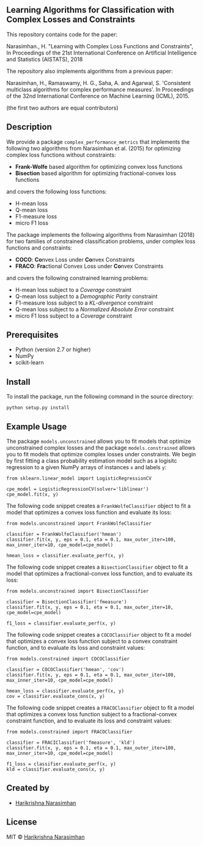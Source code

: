 ## Learning Algorithms for Classification with Complex Losses and Constraints 

This repository contains code for the paper:

Narasimhan., H. "Learning with Complex Loss Functions and Constraints", In Proceedings of the 21st International Conference on Artificial Intelligence and Statistics (AISTATS), 2018

The repository also implements algorithms from a previous paper:

Narasimhan, H., Ramaswamy, H. G., Saha, A. and Agarwal, S. 'Consistent multiclass algorithms for complex performance measures'. In Proceedings of the 32nd International Conference on Machine Learning (ICML), 2015.

(the first two authors are equal contributors)


## Description
We provide a package `complex_performance_metrics` that implements the following two algorithms from Narasimhan et al. (2015) for optimizing complex loss functions without constraints:
- **Frank-Wolfe** based algorithm for optimizing convex loss functions
- **Bisection** based algorithm for optimizing fractional-convex loss functions

and covers the following loss functions:
- H-mean loss
- Q-mean loss
- F1-measure loss
- micro F1 loss

The package implements the following algorithms from Narasimhan (2018) for two families of constrained classification problems, under complex loss functions and constraints:
- **COCO**: **Co**nvex Loss under **Co**nvex Constraints
- **FRACO**:  **Fra**ctional Convex Loss under **Co**nvex Constraints

and covers the following constrained learning problems:
- H-mean loss subject to a *Coverage* constraint
- Q-mean loss subject to a *Demographic Parity* constraint
- F1-measure loss subject to a *KL-divergence* constraint
- Q-mean loss subject to a *Normalized Absolute Error* constraint
- micro F1 loss subject to a *Coverage* constraint


## Prerequisites
- Python (version 2.7 or higher)
- NumPy
- scikit-learn


## Install
To install the package, run the following command in the source directory:
```
python setup.py install
```

## Example Usage
The package `models.unconstrained` allows you to fit models that optimize unconstrained complex losses and the package `models.constrained` allows you to  fit models that optimize complex losses under constraints. We begin by first fitting a class probability estimation model such as a logisitc regression to a given NumPy arrays of instances `x` and labels `y`:

```
from sklearn.linear_model import LogisticRegressionCV

cpe_model = LogisticRegressionCV(solver='liblinear')
cpe_model.fit(x, y)
```

The following code snippet creates a `FrankWolfeClassifier` object to fit a model that optimizes a convex loss function and evaluate its loss:
```
from models.unconstrained import FrankWolfeClassifier

classifier = FrankWolfeClassifier('hmean')
classifier.fit(x, y, eps = 0.1, eta = 0.1, max_outer_iter=100, max_inner_iter=10, cpe_model=cpe_model)

hmean_loss = classifier.evaluate_perf(x, y)
```

The following code snippet creates a `BisectionClassifier` object to fit a model that optimizes a fractional-convex loss function, and to evaluate its loss:
```
from models.unconstrained import BisectionClassifier

classifier = BisectionClassifier('fmeasure')
classifier.fit(x, y, eps = 0.1, eta = 0.1, max_outer_iter=10, cpe_model=cpe_model)

f1_loss = classifier.evaluate_perf(x, y)
```

The following code snippet creates a `COCOClassifier` object to fit a model that optimizes a convex loss function subject to a convex constraint function, and to evaluate its loss and constraint values:
```
from models.constrained import COCOClassifier

classifier = COCOClassifier('hmean', 'cov')
classifier.fit(x, y, eps = 0.1, eta = 0.1, max_outer_iter=100, max_inner_iter=10, cpe_model=cpe_model)

hmean_loss = classifier.evaluate_perf(x, y)
cov = classifier.evaluate_cons(x, y)
```

The following code snippet creates a `FRACOClassifier` object to fit a model that optimizes a convex loss function subject to a fractional-convex constraint function, and to evaluate its loss and constraint values:
```
from models.constrained import FRACOClassifier

classifier = FRACIClassifier('fmeasure', 'kld')
classifier.fit(x, y, eps = 0.1, eta = 0.1, max_outer_iter=100, max_inner_iter=10, cpe_model=cpe_model)

f1_loss = classifier.evaluate_perf(x, y)
kld = classifier.evaluate_cons(x, y)
```

## Created by

- [Harikrishna Narasimhan](https://sites.google.com/a/g.harvard.edu/harikrishna-narasimhan/home)


## License

MIT © [Harikrishna Narasimhan](https://sites.google.com/a/g.harvard.edu/harikrishna-narasimhan/home)
